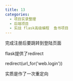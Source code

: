 ```yaml
---
title: 13
categories:
  - 项目实录整理
  - 后端项目
  - 实战 flask高级编程  鱼书项目
---
```


完成注册后要跳转到登陆页面

flask提供了redirect

redirect(url_for('web.login'))

实质是作了一次重定向

